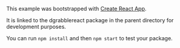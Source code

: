 This example was bootstrapped with [Create React App](https://github.com/facebook/create-react-app).

It is linked to the dgrabblereact package in the parent directory for development purposes.

You can run `npm install` and then `npm start` to test your package.
